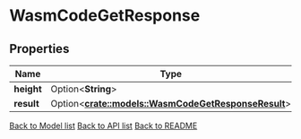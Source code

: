 # WasmCodeGetResponse

## Properties

Name | Type | Description | Notes
------------ | ------------- | ------------- | -------------
**height** | Option<**String**> |  | [optional]
**result** | Option<[**crate::models::WasmCodeGetResponseResult**](_wasm_code_get_response_result.md)> |  | [optional]

[Back to Model list](../README.md#documentation-for-models) [Back to API list](../README.md#documentation-for-api-endpoints) [Back to README](../README.md)


